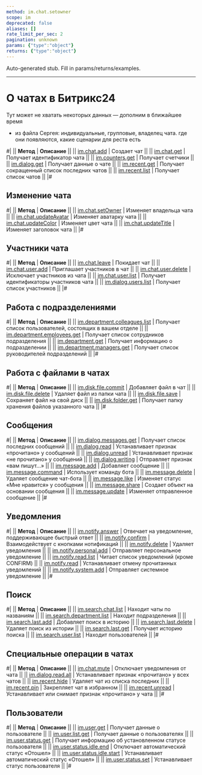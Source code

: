 ```yaml
---
method: im.chat.setowner
scope: im
deprecated: false
aliases: []
rate_limit_per_sec: 2
pagination: unknown
params: {"type":"object"}
returns: {"type":"object"}
---
```


Auto-generated stub. Fill in params/returns/examples.

---

# О чатах в Битрикс24



Тут может не хватать некоторых данных — дополним в ближайшее время







- из файла Сергея: индивидуальные, групповые, владелец чата. где они появляются, какие сценарии для реста есть





#|
|| **Метод** | **Описание** ||
|| [im.chat.add](./im-chat-add.md) | Создает чат ||
|| [im.chat.get](./im-chat-get.md) | Получает идентификатор чата ||
|| [im.counters.get](./im-counters-get.md) | Получает счетчики ||
|| [im.dialog.get](./im-dialog-get.md) | Получает данные о чате ||
|| [im.recent.get](./im-recent-get.md) | Получает сокращенный список последних чатов ||
|| [im.recent.list](./im-recent-list.md) | Получает список чатов ||
|#

## Изменение чата

#|
|| **Метод** | **Описание** ||
|| [im.chat.setOwner](./chat-update/im-chat-set-owner.md) | Изменяет владельца чата ||
|| [im.chat.updateAvatar](./chat-update/im-chat-update-avatar.md) | Изменяет аватарку чата ||
|| [im.chat.updateColor](./chat-update/im-chat-update-color.md) | Изменяет цвет чата ||
|| [im.chat.updateTitle](./chat-update/im-chat-update-title.md) | Изменяет заголовок чата ||
|#

## Участники чата 

#|
|| **Метод** | **Описание** ||
|| [im.chat.leave](./chat-users/im-chat-leave.md) | Покидает чат ||
|| [im.chat.user.add](./chat-users/im-chat-user-add.md) | Приглашает участников в чат ||
|| [im.chat.user.delete](./chat-users/im-chat-user-delete.md) | Исключает участников из чата ||
|| [im.chat.user.list](./chat-users/im-chat-user-list.md) | Получает идентификаторы участников чата ||
|| [im.dialog.users.list](./chat-users/im-dialog-users-list.md) | Получает список участников ||
|#

## Работа с подразделениями

#|
|| **Метод** | **Описание** ||
|| [im.department.colleagues.list](./departments/im-department-colleagues-list.md) | Получает список пользователей, состоящих в вашем отделе ||
|| [im.department.employees.get](./departments/im-department-employees-get.md) | Получает список сотрудников подразделения ||
|| [im.department.get](./departments/im-department-get.md) | Получает информацию о подразделении ||
|| [im.department.managers.get](./departments/im-department-managers-get.md) | Получает список руководителей подразделений ||
|#

## Работа с файлами в чатах

#|
|| **Метод** | **Описание** ||
|| [im.disk.file.commit](./files/im-disk-file-commit.md) | Добавляет файл в чат ||
|| [im.disk.file.delete](./files/im-disk-file-delete.md) | Удаляет файл из папки чата ||
|| [im.disk.file.save](./files/im-disk-file-save.md) | Сохраняет файл на свой диск ||
|| [im.disk.folder.get](./files/im-disk-folder-get.md) | Получает папку хранения файлов указанного чата ||
|#

## Сообщения

#|
|| **Метод** | **Описание** ||
|| [im.dialog.messages.get](./messages/im-dialog-messages-get.md) | Получает список последних сообщений ||
|| [im.dialog.read](./messages/im-dialog-read.md) | Устанавливает признак «прочитано» у сообщений ||
|| [im.dialog.unread](./messages/im-dialog-unread.md) | Устанавливает признак «не прочитано» у сообщений ||
|| [im.dialog.writing](./messages/im-dialog-writing.md) | Отправляет признак «вам пишут...» ||
|| [im.message.add](./messages/im-message-add.md) | Добавляет сообщение ||
|| [im.message.command](./messages/im-message-command.md) | Использует команду бота ||
|| [im.message.delete](./messages/im-message-delete.md) | Удаляет сообщение чат-бота ||
|| [im.message.like](./messages/im-message-like.md) | Изменяет статус «Мне нравится» у сообщения ||
|| [im.message.share](./messages/im-message-share.md) | Создает объект на основании сообщения ||
|| [im.message.update](./messages/im-message-update.md) | Изменяет отправленное сообщение ||
|#

## Уведомления

#|
|| **Метод** | **Описание** ||
|| [im.notify.answer](./notifications/im-notify-answer.md) | Отвечает на уведомление, поддерживающее быстрый ответ ||
|| [im.notify.confirm](./notifications/im-notify-confirm.md) | Взаимодействует с кнопками нотификаций ||
|| [im.notify.delete](./notifications/im-notify-delete.md) | Удаляет уведомления ||
|| [im.notify.personal.add](./notifications/im-notify-personal-add.md) | Отправляет персональное уведомление ||
|| [im.notify.read.list](./notifications/im-notify-read-list.md) | Читает список уведомлений (кроме CONFIRM) ||
|| [im.notify.read](./notifications/im-notify-read.md) | Устанавливает отмену прочитанных уведомлений ||
|| [im.notify.system.add](./notifications/im-notify-system-add.md) | Отправляет системное уведомление ||
|#

## Поиск

#|
|| **Метод** | **Описание** ||
|| [im.search.chat.list](./search/im-search-chat-list.md) | Находит чаты по названиям ||
|| [im.search.department.list](./search/im-search-department-list.md) | Находит подразделения ||
|| [im.search.last.add](./search/im-search-last-add.md) | Добавляет поиск в историю ||
|| [im.search.last.delete](./search/im-search-last-delete.md) | Удаляет поиск из истории ||
|| [im.search.last.get](./search/im-search-last-get.md) | Получает историю поиска ||
|| [im.search.user.list](./search/im-search-user-list.md) | Находит пользователей ||
|#

## Специальные операции в чатах

#|
|| **Метод** | **Описание** ||
|| [im.chat.mute](./special-operations/im-chat-mute.md) | Отключает уведомления от чата ||
|| [im.dialog.read.all](./special-operations/im-dialog-read-all.md) | Устанавливает признак «прочитано» у всех чатов ||
|| [im.recent.hide](./special-operations/im-recent-hide.md) | Удаляет чат из списка последних ||
|| [im.recent.pin](./special-operations/im-recent-pin.md) | Закрепляет чат в избранном ||
|| [im.recent.unread](./special-operations/im-recent-unread.md) | Устанавливает или снимает признак «прочитано» у чата ||
|#

## Пользователи

#|
|| **Метод** | **Описание** ||
|| [im.user.get](./users/im-user-get.md) | Получает данные о пользователе ||
|| [im.user.list.get](./users/im-user-list-get.md) | Получает данные о пользователях ||
|| [im.user.status.get](./users/im-user-status-get.md) | Получает информацию об установленном статусе пользователя ||
|| [im.user.status.idle.end](./users/im-user-status-idle-end.md) | Отключает автоматический статус «Отошел» ||
|| [im.user.status.idle.start](./users/im-user-status-idle-start.md) | Устанавливает автоматический статус «Отошел» ||
|| [im.user.status.set](./users/im-user-status-set.md) | Устанавливает статус пользователя ||
|#

